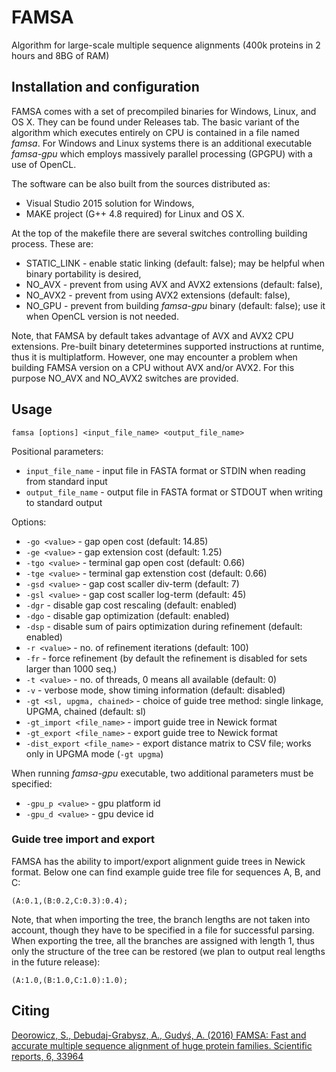 # FAMSA
Algorithm for large-scale multiple sequence alignments (400k proteins in 2 hours and 8BG of RAM)

## Installation and configuration

FAMSA comes with a set of precompiled binaries for Windows, Linux, and OS X. They can be found under Releases tab. 
The basic variant of the algorithm which executes entirely on CPU is contained in a file named *famsa*. 
For Windows and Linux systems there is an additional executable *famsa-gpu* which employs massively parallel processing (GPGPU)
with a use of OpenCL.

The software can be also built from the sources distributed as:

* Visual Studio 2015 solution for Windows,
* MAKE project (G++ 4.8 required) for Linux and OS X.

At the top of the makefile there are several switches controlling building process. These are:
* STATIC_LINK - enable static linking (default: false); may be helpful when binary portability is desired,
* NO_AVX - prevent from using AVX and AVX2 extensions (default: false),
* NO_AVX2 - prevent from using AVX2 extensions (default: false),
* NO_GPU - prevent from building *famsa-gpu* binary (default: false); use it when OpenCL version is not needed.

Note, that FAMSA by default takes advantage of AVX and AVX2 CPU extensions. Pre-built binary detetermines supported instructions at runtime, thus it is multiplatform. However, one may encounter a problem when building FAMSA version on a CPU without AVX and/or AVX2. For this purpose NO_AVX and NO_AVX2 switches are provided.

## Usage

`famsa [options] <input_file_name> <output_file_name>`

Positional parameters:
* `input_file_name` - input file in FASTA format or STDIN when reading from standard input
* `output_file_name` - output file in FASTA format or STDOUT when writing to standard output

Options:
* `-go <value>` - gap open cost (default: 14.85)
* `-ge <value>` - gap extension cost (default: 1.25)
* `-tgo <value>` - terminal gap open cost (default: 0.66)
* `-tge <value>` - terminal gap extenstion cost (default: 0.66)
* `-gsd <value>` - gap cost scaller div-term (default: 7)
* `-gsl <value>` - gap cost scaller log-term (default: 45)
* `-dgr` - disable gap cost rescaling (default: enabled)
* `-dgo` - disable gap optimization (default: enabled)
* `-dsp` - disable sum of pairs optimization during refinement (default: enabled)
* `-r <value>` - no. of refinement iterations (default: 100)
* `-fr` - force refinement (by default the refinement is disabled for sets larger than 1000 seq.)
* `-t <value>` - no. of threads, 0 means all available (default: 0)
* `-v` - verbose mode, show timing information (default: disabled)
* `-gt <sl, upgma, chained>` - choice of guide tree method: single linkage, UPGMA, chained (default: sl)
* `-gt_import <file_name>` - import guide tree in Newick format
* `-gt_export <file_name>` - export guide tree to Newick format
* `-dist_export <file_name>` - export distance matrix to CSV file; works only in UPGMA mode (`-gt upgma`)

When running *famsa-gpu* executable, two additional parameters must be specified:
* `-gpu_p <value>` - gpu platform id
* `-gpu_d <value>` - gpu device id

### Guide tree import and export

FAMSA has the ability to import/export alignment guide trees in Newick format. Below one can find example guide tree file for sequences A, B, and C:
```
(A:0.1,(B:0.2,C:0.3):0.4);
```
Note, that when importing the tree, the branch lengths are not taken into account, though they have to be specified in a file for successful parsing. When exporting the tree, all the branches are assigned with length 1, thus only the structure of the tree can be restored (we plan to output real lengths in the future release):
```
(A:1.0,(B:1.0,C:1.0):1.0);
```


## Citing
[Deorowicz, S., Debudaj-Grabysz, A., Gudyś, A. (2016) FAMSA: Fast and accurate multiple sequence alignment of huge protein families. 
Scientific reports, 6, 33964](https://www.nature.com/articles/srep33964)




